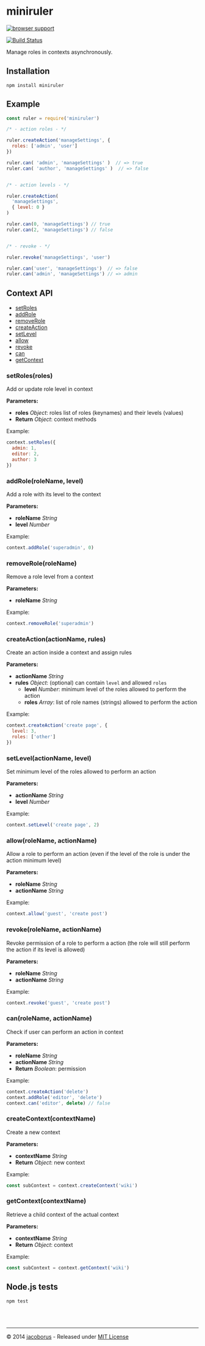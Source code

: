 miniruler
=========

[![browser support](https://ci.testling.com/jacoborus/miniruler.png)
](https://ci.testling.com/jacoborus/miniruler)


[![Build Status](https://travis-ci.org/jacoborus/miniruler.svg?branch=master)](https://travis-ci.org/jacoborus/miniruler)

Manage roles in contexts asynchronously.

Installation
------------

```
npm install miniruler
```


Example
-------

```js
const ruler = require('miniruler')

/* - action roles - */

ruler.createAction('manageSettings', {
  roles: ['admin', 'user']
})

ruler.can( 'admin', 'manageSettings' )  // => true
ruler.can( 'author', 'manageSettings' )  // => false


/* - action levels - */

ruler.createAction(
  'manageSettings',
  { level: 0 }
)

ruler.can(0, 'manageSettings') // true
ruler.can(2, 'manageSettings') // false


/* - revoke - */

ruler.revoke('manageSettings', 'user')

ruler.can('user', 'manageSettings')  // => false
ruler.can('admin', 'manageSettings') // => admin

```
## Context API

- [setRoles](#setRoles)
- [addRole](#addRole)
- [removeRole](#removeRole)
- [createAction](#createAction)
- [setLevel](#setLevel)
- [allow](#allow)
- [revoke](#revoke)
- [can](#can)
- [getContext](#getContext)


<a name="setRoles"></a>
### setRoles(roles)

Add or update role level in context

**Parameters:**

- **roles** *Object*: roles list of roles (keynames) and their levels (values)
- **Return** *Object*: context methods

Example:

```js
context.setRoles({
  admin: 1,
  editor: 2,
  author: 3
})
```


<a name="addRole"></a>
### addRole(roleName, level)

Add a role with its level to the context

**Parameters:**

- **roleName** *String*
- **level** *Number*

Example:

```js
context.addRole('superadmin', 0)
```


<a name="removeRole"></a>
### removeRole(roleName)

Remove a role level from a context

**Parameters:**

- **roleName** *String*

Example:

```js
context.removeRole('superadmin')
```


<a name="createAction"></a>
### createAction(actionName, rules)

Create an action inside a context and assign rules

**Parameters:**

- **actionName** *String*
- **rules** *Object*: (optional) can contain `level` and allowed `roles`
  - **level** *Number*: minimum level of the roles allowed to perform the action
  - **roles** *Array*: list of role names (strings) allowed to perform the action

Example:

```js
context.createAction('create page', {
  level: 3,
  roles: ['other']
})
```


<a name="setLevel"></a>
### setLevel(actionName, level)

Set minimum level of the roles allowed to perform an action

**Parameters:**

- **actionName** *String*
- **level** *Number*

Example:

```js
context.setLevel('create page', 2)
```



<a name="allow"></a>
### allow(roleName, actionName)

Allow a role to perform an action (even if the level of the role is under the action minimum level)

**Parameters:**

- **roleName** *String*
- **actionName** *String*

Example:

```js
context.allow('guest', 'create post')
```




<a name="revoke"></a>
### revoke(roleName, actionName)

Revoke permission of a role to perform a action (the role will still perform the action if its level is allowed)

**Parameters:**

- **roleName** *String*
- **actionName** *String*

Example:

```js
context.revoke('guest', 'create post')
```



<a name="can"></a>
### can(roleName, actionName)

Check if user can perform an action in context

**Parameters:**

- **roleName** *String*
- **actionName** *String*
- **Return** *Boolean*: permission

Example:

```js
context.createAction('delete')
context.addRole('editor', 'delete')
context.can('editor', delete) // false
```



<a name="createContext"></a>
### createContext(contextName)

Create a new context

**Parameters:**

- **contextName** *String*
- **Return** *Object*: new context

Example:

```js
const subContext = context.createContext('wiki')
```



<a name="getContext"></a>
### getContext(contextName)

Retrieve a child context of the actual context

**Parameters:**

- **contextName** *String*
- **Return** *Object*: context

Example:

```js
const subContext = context.getContext('wiki')
```



Node.js tests
-------------

```sh
npm test
```

<br><br>

---

© 2014 [jacoborus](https://github.com/jacoborus) - Released under [MIT License](https://raw.github.com/jacoborus/miniruler/master/LICENSE)
